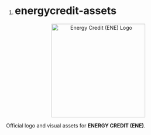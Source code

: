 1. # energycredit-assets

<p align="center">
  <img src="./logo-energy-credit.svg" alt="Energy Credit (ENE) Logo" width="256">
</p>

Official logo and visual assets for **ENERGY CREDIT (ENE)**.
